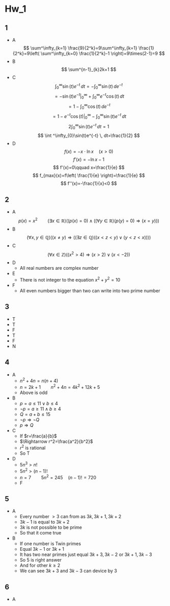 # Hw_1
## 1
- A
$$
\sum^\infty_{k=1} \frac{9}{2^k}=9\sum^\infty_{k=1} \frac{1}{2^k}=9\left( \sum^\infty_{k=0} \frac{1}{2^k}-1 \right)=9\times(2-1)=9
$$
- B
$$
\sum^{n-1}_{k}2k+1
$$
- C
$$
\int^\infty_{0} \sin(t)e^{-t} \, dt=-\int ^\infty_{0}\sin (t) \, de^{-t} 
$$
$$
=-\sin(t)e^{-t}|_{0}^\infty+\int ^\infty_{0}e^{-t}\cos(t) \, dt 
$$
$$
=1-\int ^\infty_{0}\cos(t) \, de^{-t} 
$$
$$
=1-e^{-t}\cos(t)|^\infty_{0}-\int ^\infty_{0}\sin(t)e^{-t} \, dt 
$$
$$
2\int ^\infty_{0}\sin(t)e^{-t} \, dt=1 
$$
$$
\int ^\infty_{0}\sin(t)e^{-t} \, dt=\frac{1}{2}
$$
- D
$$
f(x)=-x\cdot \ln x \quad(x>0)
$$
$$
f'(x)=-\ln x-1
$$
$$
f'(x)=0\qquad x=\frac{1}{e}
$$
$$
f_{max}(x)=f\left( \frac{1}{e} \right)=\frac{1}{e}
$$
$$
f''(x)=-\frac{1}{x}<0
$$
## 2
- A
$$
p(x)=x^2\qquad(\exists x \in \mathbb{R})((p(x)=0)\wedge((\forall y \in \mathbb{R})(p(y)=0)\Longrightarrow(x=y)))
$$
- B
$$
(\forall x,y \in \mathbb{Q})((x \not = y)\Longrightarrow((\exists z \in \mathbb{Q})((x<z<y)\lor (y<z<x))))
$$
- C
$$
(\forall x \in \mathbb{Z})((x^2>4)\Longrightarrow(x>2)\lor(x<-2))
$$
- D
	- All real numbers are complex number
- E
	- There is not integer to the equation $x^2+y^2=10$
- F
	- All even numbers bigger than two can write into two prime number
## 3
- T
- T
- F
- T
- F
- N
## 4
- A
	- $n^2+4n=n(n+4)$
	- $n=2k+1\qquad n^2+4n=4k^2+12k+5$
	- Above is odd
- B
	- $p=a\leq 11\lor b\leq 4$
	- $\neg p=a\geq 11\wedge b\geq 4$
	- $Q=a+b\leq15$
	- $\neg p \Longrightarrow \neg Q$ 
	- $p \Longrightarrow Q$
- C
	- If $r=\frac{a}{b}$
	- $\Rightarrow r^2=\frac{a^2}{b^2}$
	- $r^2$ is rational
	- So T
- D
	- $5n^3>n!$
	- $5n^2>(n-1)!$
	- $n=7\qquad 5n^2=245\quad (n-1)!=720$
	- F
## 5
- A
	- Every number $>3$ can from as $3k,3k+1,3k+2$
	- $3k-1$ is equal to $3k+2$
	- $3k$ is not possible to be prime
	- So that it come true
- B
	- If one number is Twin primes
	- Equal $3k-1$ or $3k+1$
	- It has two near primes just equal $3k+3,3k-2$ or $3k+1,3k-3$
	- So 5 is right answer
	- And for other $k\geq2$
	- We can see $3k+3$ and $3k-3$ can device by 3
## 6
- A 